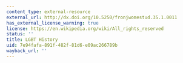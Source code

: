 ```yaml
---
content_type: external-resource
external_url: http://dx.doi.org/10.5250/fronjwomestud.35.1.0011
has_external_license_warning: true
license: https://en.wikipedia.org/wiki/All_rights_reserved
status: ''
title: LGBT History
uid: 7e94fafa-891f-482f-81d6-e09ac266789b
wayback_url: ''
---
```

